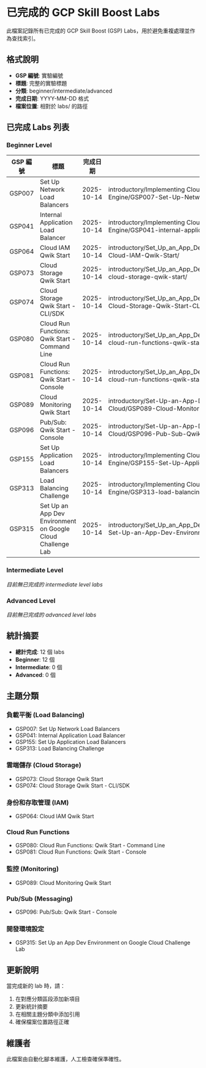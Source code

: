 # 已完成的 GCP Skill Boost Labs

此檔案記錄所有已完成的 GCP Skill Boost (GSP) Labs，用於避免重複處理並作為查找索引。

## 格式說明
- **GSP 編號**: 實驗編號
- **標題**: 完整的實驗標題
- **分類**: beginner/intermediate/advanced
- **完成日期**: YYYY-MM-DD 格式
- **檔案位置**: 相對於 labs/ 的路徑

## 已完成 Labs 列表

### Beginner Level

| GSP 編號 | 標題 | 完成日期 | 檔案位置 |
|----------|------|----------|----------|
| GSP007 | Set Up Network Load Balancers | 2025-10-14 | introductory/Implementing Cloud Load Balancing for Compute Engine/GSP007-Set-Up-Network-Load-Balancers/ |
| GSP041 | Internal Application Load Balancer | 2025-10-14 | introductory/Implementing Cloud Load Balancing for Compute Engine/GSP041-internal-application-load-balancer/ |
| GSP064 | Cloud IAM Qwik Start | 2025-10-14 | introductory/Set_Up_an_App_Dev_Environment_on_Google_Cloud/GSP064-Cloud-IAM-Qwik-Start/ |
| GSP073 | Cloud Storage Qwik Start | 2025-10-14 | introductory/Set_Up_an_App_Dev_Environment_on_Google_Cloud/GSP073-cloud-storage-qwik-start/ |
| GSP074 | Cloud Storage Qwik Start - CLI/SDK | 2025-10-14 | introductory/Set_Up_an_App_Dev_Environment_on_Google_Cloud/GSP074-Cloud-Storage-Qwik-Start-CLI/ |
| GSP080 | Cloud Run Functions: Qwik Start - Command Line | 2025-10-14 | introductory/Set_Up_an_App_Dev_Environment_on_Google_Cloud/GSP080-cloud-run-functions-qwik-start-command-line/ |
| GSP081 | Cloud Run Functions: Qwik Start - Console | 2025-10-14 | introductory/Set_Up_an_App_Dev_Environment_on_Google_Cloud/GSP081-cloud-run-functions-qwik-start-console/ |
| GSP089 | Cloud Monitoring Qwik Start | 2025-10-14 | introductory/Set-Up-an-App-Dev-Environment-on-Google-Cloud/GSP089-Cloud-Monitoring-Qwik-Start/ |
| GSP096 | Pub/Sub: Qwik Start - Console | 2025-10-14 | introductory/Set-Up-an-App-Dev-Environment-on-Google-Cloud/GSP096-Pub-Sub-Qwik-Start-Console/ |
| GSP155 | Set Up Application Load Balancers | 2025-10-14 | introductory/Implementing Cloud Load Balancing for Compute Engine/GSP155-Set-Up-Application-Load-Balancers/ |
| GSP313 | Load Balancing Challenge | 2025-10-14 | introductory/Implementing Cloud Load Balancing for Compute Engine/GSP313-load-balancing-challenge/ |
| GSP315 | Set Up an App Dev Environment on Google Cloud Challenge Lab | 2025-10-14 | introductory/Set_Up_an_App_Dev_Environment_on_Google_Cloud/GSP315-Set-Up-an-App-Dev-Environment-on-Google-Cloud-Challenge-Lab/ |

### Intermediate Level
*目前無已完成的 intermediate level labs*

### Advanced Level
*目前無已完成的 advanced level labs*

## 統計摘要

- **總計完成**: 12 個 labs
- **Beginner**: 12 個
- **Intermediate**: 0 個
- **Advanced**: 0 個

## 主題分類

### 負載平衡 (Load Balancing)
- GSP007: Set Up Network Load Balancers
- GSP041: Internal Application Load Balancer
- GSP155: Set Up Application Load Balancers
- GSP313: Load Balancing Challenge

### 雲端儲存 (Cloud Storage)
- GSP073: Cloud Storage Qwik Start
- GSP074: Cloud Storage Qwik Start - CLI/SDK

### 身份和存取管理 (IAM)
- GSP064: Cloud IAM Qwik Start

### Cloud Run Functions
- GSP080: Cloud Run Functions: Qwik Start - Command Line
- GSP081: Cloud Run Functions: Qwik Start - Console

### 監控 (Monitoring)
- GSP089: Cloud Monitoring Qwik Start

### Pub/Sub (Messaging)
- GSP096: Pub/Sub: Qwik Start - Console

### 開發環境設定
- GSP315: Set Up an App Dev Environment on Google Cloud Challenge Lab

## 更新說明

當完成新的 lab 時，請：
1. 在對應分類區段添加新項目
2. 更新統計摘要
3. 在相關主題分類中添加引用
4. 確保檔案位置路徑正確

## 維護者
此檔案由自動化腳本維護，人工檢查確保準確性。
